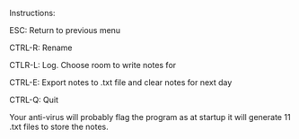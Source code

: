Instructions:

ESC: Return to previous menu

CTRL-R: Rename

CTLR-L: Log. Choose room to write notes for

CTRL-E: Export notes to .txt file and clear notes for next day

CTRL-Q: Quit

Your anti-virus will probably flag the program as at startup it will generate 11 .txt files to store the notes.
